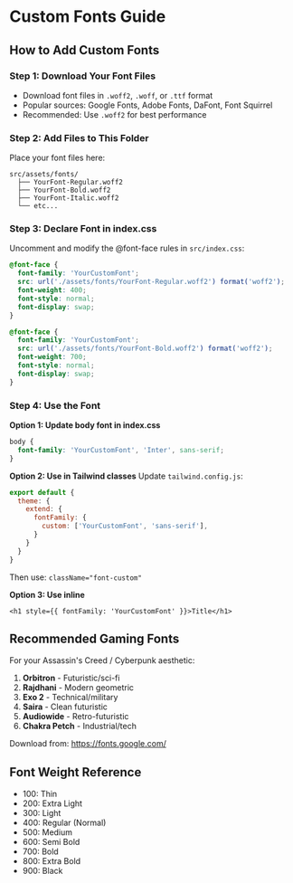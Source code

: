 # Custom Fonts Guide

## How to Add Custom Fonts

### Step 1: Download Your Font Files
- Download font files in `.woff2`, `.woff`, or `.ttf` format
- Popular sources: Google Fonts, Adobe Fonts, DaFont, Font Squirrel
- Recommended: Use `.woff2` for best performance

### Step 2: Add Files to This Folder
Place your font files here:
```
src/assets/fonts/
  ├── YourFont-Regular.woff2
  ├── YourFont-Bold.woff2
  ├── YourFont-Italic.woff2
  └── etc...
```

### Step 3: Declare Font in index.css
Uncomment and modify the @font-face rules in `src/index.css`:

```css
@font-face {
  font-family: 'YourCustomFont';
  src: url('./assets/fonts/YourFont-Regular.woff2') format('woff2');
  font-weight: 400;
  font-style: normal;
  font-display: swap;
}

@font-face {
  font-family: 'YourCustomFont';
  src: url('./assets/fonts/YourFont-Bold.woff2') format('woff2');
  font-weight: 700;
  font-style: normal;
  font-display: swap;
}
```

### Step 4: Use the Font

**Option 1: Update body font in index.css**
```css
body {
  font-family: 'YourCustomFont', 'Inter', sans-serif;
}
```

**Option 2: Use in Tailwind classes**
Update `tailwind.config.js`:
```js
export default {
  theme: {
    extend: {
      fontFamily: {
        custom: ['YourCustomFont', 'sans-serif'],
      }
    }
  }
}
```

Then use: `className="font-custom"`

**Option 3: Use inline**
```tsx
<h1 style={{ fontFamily: 'YourCustomFont' }}>Title</h1>
```

## Recommended Gaming Fonts

For your Assassin's Creed / Cyberpunk aesthetic:

1. **Orbitron** - Futuristic/sci-fi
2. **Rajdhani** - Modern geometric
3. **Exo 2** - Technical/military
4. **Saira** - Clean futuristic
5. **Audiowide** - Retro-futuristic
6. **Chakra Petch** - Industrial/tech

Download from: https://fonts.google.com/

## Font Weight Reference
- 100: Thin
- 200: Extra Light
- 300: Light
- 400: Regular (Normal)
- 500: Medium
- 600: Semi Bold
- 700: Bold
- 800: Extra Bold
- 900: Black
